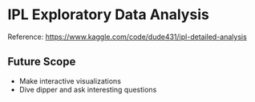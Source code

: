 # IPL Exploratory Data Analysis


Reference: https://www.kaggle.com/code/dude431/ipl-detailed-analysis

## Future Scope
- Make interactive visualizations
- Dive dipper and ask interesting questions
